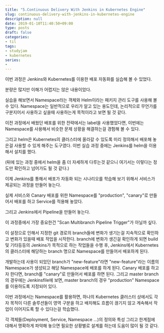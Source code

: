 ```yaml
---
title: "5.Continuous Delivery With Jenkins in Kubernetes Engine"
slug: continuous-delivery-with-jenkins-in-kubernetes-engine
description: null
date: 2019-01-10T11:40:50+09:00
type: posts
draft: false 
categories:
- til 
tags:
- studyjam
- kubernetes
series:
-
---
```


이번 과정은 Jenkins와 Kubernetes를 이용한 배포 자동화를 실습해 볼 수 있었다.

분량은 많지만 이해가 어렵지는 않은 내용이었다.



실습을 해보면서 Namespace라는 객체와 Helm이라는 패키지 관리 도구를 사용해 볼 수 있다. Namespace는 일반적으로 우리가 알고 있는 용도인데, 논리적으로 무언가를 구분지어서 사용하고 싶을때 사용하는게 목적이라고 보면 될 것 같다.

이전 과정에서 배웠던 배포를 위한 전략에서는 label을 사용했었다면, 이번에는 Namespace를 사용해서 비슷한 문제 상황을 해결하는걸 경험해 볼 수 있다.



그리고 helm은 Kubernetes의 클러스터에 올라갈 수 있도록 미리 정의해서 배포해 놓은걸 사용할 수 있게 해주는 도구였다. 이번 실습 과정 중에는 Jenkins를 helm을 이용해서 설치를 했다.

(뒤에 있는 과정 중에서 helm을 좀 더 자세하게 다루는것 같으니 여기서는 이렇다는 정도만 확인하고 넘어가도 될 것 같다.)



이제 Jenkins를 통해서 배포가 자동화 되는 시나리오를 학습해 보기 위해서 서비스가 제공되는 과정을 만들어 놓는다.

실제 서비스와 Canary 배포를 위한 Namespace를 "production", "canary"로 만들어서 배포를 하고 Service를 적용해 놓았다.



그리고 Jenkins에서 Pipeline을 만들어 놓는다.

이 과정중에서 가장 중요한건 "Scan Multibranch Pipeline Trigger"가 아닐까 싶다.

이 설정으로 인해서 지정한 git 경로의 branch들에 변화가 생기는걸 지속적으로 확인하고 변화가 있을때 배포 작업을 시작한다. branch에 변화가 생긴걸 확인하게 되면 build 및 기타등등의 Jenkins가 목적으로 하는 작업들을 수행 후, Jenkins에서 Kubernetes의 클러스터에 해당하는 branch 명으로 Namespace를 만들어서 배포하게 된다.



개발하는데 사용이 되었던 branch가 "new-feature"라면 "new-feature"라는 이름의 Namespace가 생성되고 해당 Namespace에 배포를 하게 된다. Canary 배포를 하고자 한다면, branch를 "canary"로 만들어서 배포를 하면 된다. 그리고 master branch의 경우에는 Jenkinsfile에 보면, master branch의 경우 "production" Namespace를 이용하도록 지정되어 있다.



이번 과정에서는 Namespace를 활용하면, 하나의 Kubernetes 클러스터 상에서도 각자 목적이 다른 솔루션들이 영역 구분을 하고 배치해도 흐름이 끊기지 않고 계속해서 작업이 이어지도록 할 수 있다는걸 학습했다.

각 객체들(Deployment, Service, Namespace ...)의 정의와 특성 그리고 한계점에 대해서 명확하게 파악해 놓으면 필요한 상황별로 설계를 하는데 도움이 많이 될 것 같다.
